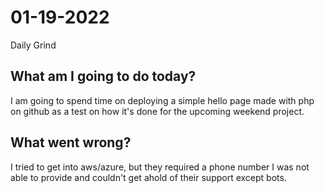 # 01-19-2022
Daily Grind

## What am I going to do today?
I am going to spend time on deploying a simple hello page made with php on github as a test on how it's done for the upcoming weekend project.

## What went wrong?
I tried to get into aws/azure, but they required a phone number I was not able to provide and couldn't get ahold of their support except bots.
